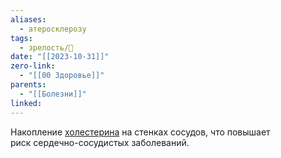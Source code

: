 ```yaml
---
aliases:
  - атеросклерозу
tags:
  - зрелость/🌱
date: "[[2023-10-31]]"
zero-link:
  - "[[00 Здоровье]]"
parents:
  - "[[Болезни]]"
linked:
---
```

Накопление [холестерина](Холестерин.md) на стенках сосудов, что повышает риск сердечно-сосудистых заболеваний.